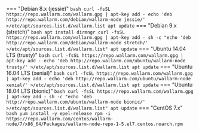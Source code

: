 === "Debian 8.x (jessie)"
    ``` bash
    curl -fsSL https://repo.wallarm.com/wallarm.gpg | apt-key add -
    echo 'deb http://repo.wallarm.com/debian/wallarm-node jessie/' >/etc/apt/sources.list.d/wallarm.list
    apt update
    ```
=== "Debian 9.x (stretch)"
    ``` bash
    apt install dirmngr
    curl -fsSL https://repo.wallarm.com/wallarm.gpg | apt-key add -
    sh -c "echo 'deb http://repo.wallarm.com/debian/wallarm-node stretch/' >/etc/apt/sources.list.d/wallarm.list"
    apt update
    ```
=== "Ubuntu 14.04 LTS (trusty)"
    ``` bash
    curl -fsSL https://repo.wallarm.com/wallarm.gpg | apt-key add -
    echo 'deb http://repo.wallarm.com/ubuntu/wallarm-node trusty/' >/etc/apt/sources.list.d/wallarm.list
    apt update
    ```
=== "Ubuntu 16.04 LTS (xenial)"
    ``` bash
    curl -fsSL https://repo.wallarm.com/wallarm.gpg | apt-key add -
    echo 'deb http://repo.wallarm.com/ubuntu/wallarm-node xenial/' >/etc/apt/sources.list.d/wallarm.list
    apt update
    ```
=== "Ubuntu 18.04 LTS (bionic)"
    ``` bash
    curl -fsSL https://repo.wallarm.com/wallarm.gpg | apt-key add -
    sh -c "echo 'deb http://repo.wallarm.com/ubuntu/wallarm-node bionic/' >/etc/apt/sources.list.d/wallarm.list"
    apt update
    ```
=== "CentOS 7.x"
    ``` bash
    yum install -y epel-release
    rpm -i https://repo.wallarm.com/centos/wallarm-node/7/x86_64/Packages/wallarm-node-repo-1-5.el7.centos.noarch.rpm
    ```
